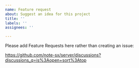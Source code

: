 ```yaml
---
name: Feature request
about: Suggest an idea for this project
title: ''
labels: ''
assignees: ''

---
```


Please add Feature Requests here rather than creating an issue:

https://github.com/note-sx/server/discussions?discussions_q=is%3Aopen+sort%3Atop
